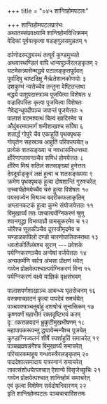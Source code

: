 +++
title = "०४५ शान्तिहोमपटलः"

+++
शान्तिहोमपटलप्रारंभः    
अथातस्संप्रवक्ष्यामि शान्तिहोमविधिक्रमम्  
वेदिकां पूर्ववत्कृत्वा षडङ्गुलसमुन्नतम्  १  

दर्पणोदरमद्ध्यस्थं तत्पूर्वं कुण्डमुच्यते  
अथवास्थण्डिलं वापि धान्यपुञ्जैरलङ्कृतम्  २  
घटमेकन्न्यसेन्मद्ध्ये पटालङ्कृतपूर्ववत्  
पूर्वादिषु चाष्टदिक्षु नैर्ऋतेशानकोणयोः  ३  
दशकुम्भं न्यसेच्चैव तन्तुना वेष्टितन्तथा  
मद्ध्ये पाशुपदास्त्रञ्च पूजयित्वा विशेषतः  ४  
वज्रादिपरितः कृत्वा पूजयित्वा विशेषतः  
नैवेद्यन्धूपदीपञ्च जपान्तं पूजयेत्ततः  ५  
पालाशं वटमश्वत्थं बिल्वं खादिरमेव च  
औदुंबरमपामार्गं शमीशाखश्च सर्पिषा  ६  
शतार्द्धं गोपुरे चैव एकाहुतिं पृथक्पृथक्  
गोघृतेन सहस्रञ्च आहुतिं परिकल्पयेत्  ७  
प्रत्येकं शतसङ्ख्या च नवधासमिधन्तथा  
क्षीरेणाप्लावनञ्चैव समिधं होमयेत्ततः  ८  
क्षीरेण मिश्रं सतिलं शतसङ्ख्यां हुनेत्ततः  
देवदूर्वाङ्कुरं लक्षं हुत्वा च शतसङ्ख्यया  ९  
क्रमेण पृथक्पृथक् हुत्वा दोषशान्तिं गुरुश्चरेत्  
उच्चार्यहोमयेच्चैव चरुं हुत्वा विशेषतः  १०  
पयसाज्येन मिश्रञ्च बदरीकफलाकृतिम्  
अम्लानकटकं हुत्वा कुम्भे संयोजयेत्ततः  ११  
विमुखार्घ्यं ततः पश्चात्पर्यग्निकरणं श्रुणु  
श्वानगृद्ध्रा विभव्याघ्रौ ग्रामसूकरमेव च  १२  
चोरैश्च सूतकीञ्चैव दूरस्त्रीमृदमेव च  
चण्डाळकपिलो दण्डो चारणोपालिकस्तथा  १३  
धवतोकीर्तिलंबश्च सुरान्  --- प्रवेशके  
पर्यग्निकरणञ्चैव अन्येषां वर्जयेत्ततः  १४  
अन्यकर्मणि सर्वत्र अंभसा प्रोक्षणं भवेत्  
गव्येन प्रोक्षयेत्पश्चात्पर्यग्निकरणं विना  १५  
पर्यग्निकरणं वक्ष्ये याज्ञिकं वृक्षसंभवम्  

पालाशपर्णशाखाञ्च आबन्ध्य घृतसेचनम्  १६  
वस्त्रमाच्छादनं कृत्वा पापदेवं समर्चयेत्  
पञ्चवक्त्रञ्चतुर्बाहुं दशश्रोत्रं सुनासिकम्  १७  
कृष्णवर्णं महाभीमं रक्तदृष्टिभयं करम्  
दृ◌ाकराळवदनं भ्रुकुटीमुखभीषणम्  १८  
महापापकरूपन्तु द्ध्यायेन्मन्त्रैश्च पूजयेत्  
कुण्डाग्निज्वलनं शीर्षे स्पर्शाहुतिं समाचरेत्  १९  
पञ्चब्रह्मषडंगैश्च विमुखार्घ्यं समाचरेत्  
परिचारकमाहूय गन्धवस्त्रैरलङ्कृतम्  २०  
पाददेशात्समादाय यत्रस्नानं समाचरेत्  
तावत्संशोधयेत्पश्चात् ऐशान्ये विसृजेच्छुचिः  २१  
गव्येन प्रोक्षयेत्पश्चात् शान्तिहोमं समाचरेत्  
एवं कृत्वा विशेषेण सर्वदोषनिवारणम्  २२  
इति शान्तिहोमपटलः पञ्चचत्वारिंशत्तमः  
